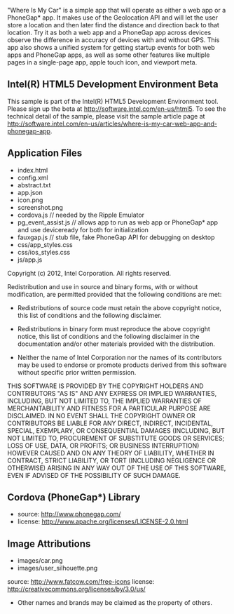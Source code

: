 "Where Is My Car" is a simple app that will operate as either a web app or a 
PhoneGap* app. It makes use of the Geolocation API and will let the user store a 
location and then later find the distance and direction back to that location. 
Try it as both a web app and a PhoneGap app across devices observe the difference 
in accuracy of devices with and without GPS.  This app also shows a unified 
system for getting startup events for both web apps and PhoneGap apps, as well 
as some other features like multiple pages in a single-page app, apple touch 
icon, and viewport meta.

Intel(R) HTML5 Development Environment Beta
-------------------------------------------
This sample is part of the Intel(R) HTML5 Development Environment tool. 
Please sign up the beta at http://software.intel.com/en-us/html5.
To see the technical detail of the sample, please visit the sample article page 
at http://software.intel.com/en-us/articles/where-is-my-car-web-app-and-phonegap-app. 


Application Files
-----------------
* index.html
* config.xml
* abstract.txt
* app.json
* icon.png
* screenshot.png
* cordova.js               // needed by the Ripple Emulator
* pg_event_assist.js       // allows app to run as web app or PhoneGap* app and use deviceready for both for initialization
* fauxgap.js               // stub file, fake PhoneGap API for debugging on desktop
* css/app_styles.css
* css/ios_styles.css
* js/app.js

Copyright (c) 2012, Intel Corporation. All rights reserved.

Redistribution and use in source and binary forms, with or without modification, 
are permitted provided that the following conditions are met:

- Redistributions of source code must retain the above copyright notice, 
  this list of conditions and the following disclaimer.

- Redistributions in binary form must reproduce the above copyright notice, 
  this list of conditions and the following disclaimer in the documentation 
  and/or other materials provided with the distribution.

- Neither the name of Intel Corporation nor the names of its contributors 
  may be used to endorse or promote products derived from this software 
  without specific prior written permission.

THIS SOFTWARE IS PROVIDED BY THE COPYRIGHT HOLDERS AND CONTRIBUTORS "AS IS" 
AND ANY EXPRESS OR IMPLIED WARRANTIES, INCLUDING, BUT NOT LIMITED TO, 
THE IMPLIED WARRANTIES OF MERCHANTABILITY AND FITNESS FOR A PARTICULAR PURPOSE 
ARE DISCLAIMED. IN NO EVENT SHALL THE COPYRIGHT OWNER OR CONTRIBUTORS BE 
LIABLE FOR ANY DIRECT, INDIRECT, INCIDENTAL, SPECIAL, EXEMPLARY, OR 
CONSEQUENTIAL DAMAGES (INCLUDING, BUT NOT LIMITED TO, PROCUREMENT OF SUBSTITUTE 
GOODS OR SERVICES; LOSS OF USE, DATA, OR PROFITS; OR BUSINESS INTERRUPTION) 
HOWEVER CAUSED AND ON ANY THEORY OF LIABILITY, WHETHER IN CONTRACT, STRICT 
LIABILITY, OR TORT (INCLUDING NEGLIGENCE OR OTHERWISE) ARISING IN ANY WAY OUT 
OF THE USE OF THIS SOFTWARE, EVEN IF ADVISED OF THE POSSIBILITY OF SUCH DAMAGE.


Cordova (PhoneGap*) Library
--------------------------
* source:  http://www.phonegap.com/
* license:  http://www.apache.org/licenses/LICENSE-2.0.html


Image Attributions
------------------
* images/car.png
* images/user_silhouette.png

source: http://www.fatcow.com/free-icons
license: http://creativecommons.org/licenses/by/3.0/us/


* Other names and brands may be claimed as the property of others.